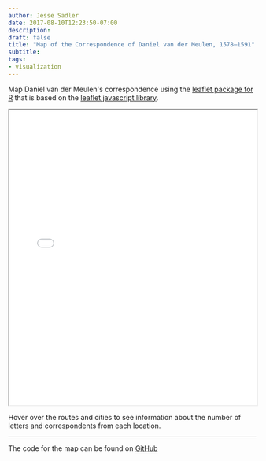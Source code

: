```yaml
---
author: Jesse Sadler
date: 2017-08-10T12:23:50-07:00
description: 
draft: false
title: "Map of the Correspondence of Daniel van der Meulen, 1578–1591"
subtitle: 
tags: 
- visualization
---
```


Map Daniel van der Meulen's correspondence using the [leaflet package for R](https://rstudio.github.io/leaflet/) that is based on the [leaflet javascript library](http://leafletjs.com).

<iframe src="/visualizations/leaflet-2017-08-10.html" width="100%" height="600"></iframe>

Hover over the routes and cities to see information about the number of letters and correspondents from each location. 

- - - - -

The code for the map can be found on [GitHub](https://github.com/jessesadler/dvdm-correspondence/blob/master/scripts/leaflet-gc_routes.R)